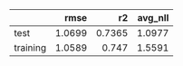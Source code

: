 |          |   rmse |     r2 |   avg_nll |
|:---------|-------:|-------:|----------:|
| test     | 1.0699 | 0.7365 |    1.0977 |
| training | 1.0589 | 0.747  |    1.5591 |